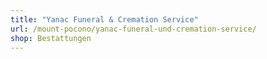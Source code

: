 ```yaml
---
title: "Yanac Funeral & Cremation Service"
url: /mount-pocono/yanac-funeral-und-cremation-service/
shop: Bestattungen
---
```

